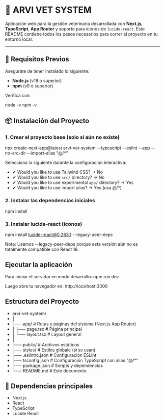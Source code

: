 # 🐾 ARVI VET SYSTEM

Aplicación web para la gestión veterinaria desarrollada con **Next.js**, **TypeScript**, **App Router** y soporte para íconos de `lucide-react`. Este README contiene todos los pasos necesarios para correr el proyecto en tu entorno local.

---

## 🚀 Requisitos Previos

Asegúrate de tener instalado lo siguiente: 

- **Node.js** (v18 o superior)
- **npm** (v9 o superior)

Verifica con:

node -v
npm -v

## 📦 Instalación del Proyecto

### 1. Crear el proyecto base (solo si aún no existe)

npx create-next-app@latest arvi-vet-system --typescript --eslint --app --no-src-dir --import-alias "@/*"

Selecciona lo siguiente durante la configuración interactiva:
- ✔ Would you like to use Tailwind CSS? → No
- ✔ Would you like to use `src/` directory? → No
- ✔ Would you like to use experimental `app/` directory? → Yes
- ✔ Would you like to use import alias? → Yes (usa @/*)

### 2. Instalar las dependencias iniciales
npm install

### 3. Instalar lucide-react (íconos)
npm install lucide-react@0.263.1 --legacy-peer-deps

Nota: Usamos --legacy-peer-deps porque esta versión aún no es totalmente compatible con React 19.

## Ejecutar la aplicación
Para iniciar el servidor en modo desarrollo:
npm run dev

Luego abre tu navegador en:
http://localhost:3000

## Estructura del Proyecto
- arvi-vet-system/
- │
- ├── app/               # Rutas y páginas del sistema (Next.js App Router)
- │   ├── page.tsx       # Página principal
- │   └── layout.tsx     # Layout general
- │
- ├── public/            # Archivos estáticos
- ├── styles/            # Estilos globale (si se usan)
- ├── .eslintrc.json     # Configuración ESLint
- ├── tsconfig.json      # Configuración TypeScript con alias "@/*"
- ├── package.json       # Scripts y dependencias
- └── README.md          # Este documento

## 🧩 Dependencias principales 
   - Next.js
   - React
   - TypeScript
   - Lucide React